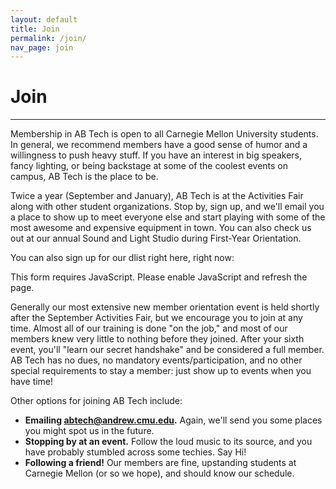 ```yaml
---
layout: default
title: Join
permalink: /join/
nav_page: join
---
```


<h1 class="text-center pt-3"> Join </h1>

<hr class="bg-primary"/>

Membership in AB Tech is open to all Carnegie Mellon University students. In general, we recommend members have a good sense of humor and a willingness to push heavy stuff. If you have an interest in big speakers, fancy lighting, or being backstage at some of the coolest events on campus, AB Tech is the place to be.

Twice a year (September and January), AB Tech is at the Activities Fair along with other student organizations. Stop by, sign up, and we'll email you a place to show up to meet everyone else and start playing with some of the most awesome and expensive equipment in town. You can also check us out at our annual Sound and Light Studio during First-Year Orientation.

<span class="successHide">You can also sign up for our dlist right here, right now:</span>

<noscript><style type="text/css">
.joinFormRow {
  display: none;
}
</style></noscript>
<form id="joinForm" class="col-12 col-md-10 col-lg-8 mx-auto mb-2 px-2" novalidate>
  <noscript><div class="row">
    <div class="alert alert-warning" role="alert">
      This form requires JavaScript. Please enable JavaScript and refresh the page.
    </div>
  </div></noscript>
  <div class="row joinFormRow successHide">
    <div class="mb-3 gx-0 input-group input-group-lg">
      <input type="text" name="andrew_id"  class="form-control joinFormInput" id="join_andrew_id" required placeholder="Andrew ID" disabled minlength="3" maxlength="8" pattern="[a-zA-Z0-9]+" aria-describedby="join_andrew_id_domain" aria-label="Andrew ID">
      <span class="input-group-text" id="join_andrew_id_domain">@andrew.cmu.edu</span>
      <div class="invalid-feedback"></div>
    </div>
  </div>
  <div class="row mb-3 joinFormRow successHide">
    <div class="mb-3 mb-md-0 col-md-6 gx-0 pe-md-2">
      <div class="form-floating">
        <input type="text" name="preferred_name" class="form-control joinFormInput" id="join_preferred_name" required placeholder="Sam" disabled maxlength="50">
        <label for="join_preferred_name">Preferred Name</label>
        <div class="invalid-feedback"></div>
      </div>
    </div>
    <div class="mb-0 col-md-6 gx-0 ps-md-2">
      <div class="form-floating">
        <input type="text" name="last_name" class="form-control joinFormInput" id="join_last_name" required placeholder="Abtek" disabled maxlength="50">
        <label for="join_last_name">Last Name</label>
        <div class="invalid-feedback"></div>
      </div>
    </div>
  </div>
  <div class="row joinFormRow">
    <div class="gx-0">
      <div id="joinForm_error" class="alert alert-danger" role="alert" style="display: none">An error has occurred. Please try again later or send an email to <a href="mailto:abtech@andrew.cmu.edu" class="user-select-all">abtech@andrew.cmu.edu</a>.</div>
      <div id="joinForm_bad_request" class="alert alert-warning" role="alert" style="display: none"><strong>There was an issue with your request; please correct the issue and try again:</strong><br> <span id="joinForm_bad_request_msg"></span></div>
      <div id="joinForm_success" class="alert alert-success" role="alert" style="display: none">Success! Please check your email and spam shortly for an email.</div>
    </div>
  </div>
  <div class="row joinFormRow">
    <div class="gx-0">
      <button id="join_submit" type="submit" class="btn btn-primary joinFormInput" disabled>
        <span id="join_spinner" class="spinner-border spinner-border-sm" role="status" aria-hidden="true"></span>
        Join AB Tech
      </button>
    </div>
  </div>
</form>

Generally our most extensive new member orientation event is held shortly after the September Activities Fair, but we encourage you to join at any time. Almost all of our training is done "on the job," and most of our members knew very little to nothing before they joined. After your sixth event, you'll "learn our secret handshake" and be considered a full member. AB Tech has no dues, no mandatory events/participation, and no other special requirements to stay a member: just show up to events when you have time!

Other options for joining AB Tech include:
 - **Emailing <a href="mailto:abtech@andrew.cmu.edu" class="user-select-all">abtech@andrew.cmu.edu</a>.** Again, we'll send you some places you might spot us in the future.
 - **Stopping by at an event.** Follow the loud music to its source, and you have probably stumbled across some techies. Say Hi!
 - **Following a friend!** Our members are fine, upstanding students at Carnegie Mellon (or so we hope), and should know our schedule. 

<script type="text/javascript">
  var join_form_disabled = true
  var formInputs = document.getElementsByClassName('joinFormInput')
  var formSuccessHide = document.getElementsByClassName('successHide')
  var formAlertError = document.getElementById('joinForm_error')
  var formAlertBadRequest = document.getElementById('joinForm_bad_request')
  var formAlertSuccess = document.getElementById('joinForm_success')
  var formAlertBadRequestMsg = document.getElementById('joinForm_bad_request_msg')
  var formJoinSubmit = document.getElementById('join_submit')
  var formJoinSpinner = document.getElementById('join_spinner')
  var form = document.getElementById('joinForm')
  form.addEventListener('submit', join_form_submit)

  function join_form_show_validation (event) {
    Array.prototype.slice.call(formInputs).forEach(input => {
      let nextSibling = input.nextSibling
      while (nextSibling) {
        if (nextSibling.nodeType == Node.ELEMENT_NODE && nextSibling.classList.contains('invalid-feedback')) {
          nextSibling.innerHTML = input.validationMessage
          break
        }
        nextSibling = nextSibling.nextSibling
      }
    })
  }

  form.addEventListener('input', join_form_show_validation)
  form.addEventListener('submit', join_form_show_validation)

  function join_form_submit(event) {
    event.preventDefault()
    if (join_form_disabled === false) {
      if (!form.checkValidity()) {
        event.stopPropagation()
        form.classList.add('was-validated')
        form.querySelector(':invalid').focus()
        return
      }
      form.classList.add('was-validated')
      form_disable()
      var request = new XMLHttpRequest()
      request.open('POST', '{% if jekyll.environment == "development" %}{{ 'http://localhost:3000/joinrequest' | relative_url }}{% else %}{{ '/joinrequest' | relative_url }}{% endif %}', true)
      request.setRequestHeader('Content-Type', 'application/x-www-form-urlencoded; charset=UTF-8')
      request.onreadystatechange = function join_form_status() {
        if (request.readyState === 4) {
          if (request.status === 200) {
            formAlertSuccess.style.display = 'block'
            formJoinSubmit.style.display = 'none'
            formJoinSpinner.style.display = 'none'
            for (var i = 0; i < formSuccessHide.length; i++) formSuccessHide[i].style.display = 'none'
            form.reset()
          } else if (request.status >= 400 && request.status < 500) {
            jsonMsg = []
            try {
              jsonMsg = JSON.parse(request.response)
            } catch (err) {
              formAlertError.style.display = 'block'
              form_ready()
            }
            if (jsonMsg.length > 0) {
              msg = '<ul>'
              jsonMsg.forEach(item => {
                el = document.createElement('li')
                el.appendChild(document.createTextNode(item))
                msg += el.outerHTML
              })
              msg += '</ul>'
              formAlertBadRequestMsg.innerHTML = msg
              formAlertBadRequest.style.display = 'block'
              form_ready()
            }
          } else {
            formAlertError.style.display = 'block'
            form_ready()
          }
        }
      }
      formDataPairs = []
      for (var i = 0; i < formInputs.length; i++) {
        formDataPairs.push(encodeURIComponent(formInputs[i].name) + '=' + encodeURIComponent(formInputs[i].value))
      }
      var urlEncodedData = formDataPairs.join('&').replace(/%20/g, '+')
      request.send(urlEncodedData);
    }
  }

  function form_ready() {
    formJoinSpinner.style.display = 'none'
    join_form_disabled = false
    for (var i = 0; i < formInputs.length; i++) formInputs[i].disabled = false
    form.disabled = false
  }

  function form_disable() {
    formJoinSpinner.style.display = ''
    for (var i = 0; i < formInputs.length; i++) formInputs[i].disabled = true
    form.disabled = true
    formAlertError.style.display = 'none'
    formAlertBadRequest.style.display = 'none'
    formAlertSuccess.style.display = 'none'
    formAlertBadRequestMsg.innerHTML = ""
  }

  if (document.readyState != 'loading') form_ready()
  else document.addEventListener('DOMContentLoaded', form_ready)
</script>
